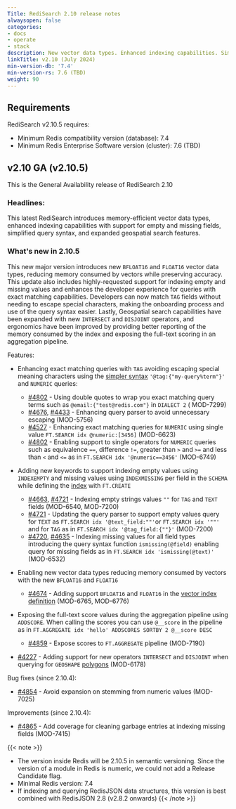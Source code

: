 ```yaml
---
Title: RediSearch 2.10 release notes
alwaysopen: false
categories:
- docs
- operate
- stack
description: New vector data types. Enhanced indexing capabilities. Simplified query syntax. Expanded geospatial search.
linkTitle: v2.10 (July 2024)
min-version-db: '7.4'
min-version-rs: 7.6 (TBD)
weight: 90
---
```

## Requirements

RediSearch v2.10.5 requires:

- Minimum Redis compatibility version (database): 7.4
- Minimum Redis Enterprise Software version (cluster): 7.6 (TBD)

## v2.10 GA (v2.10.5)

This is the General Availability release of RediSearch 2.10

### Headlines:

This latest RediSearch introduces memory-efficient vector data types, enhanced indexing capabilities with support for empty and missing fields, simplified query syntax, and expanded geospatial search features.

### What's new in 2.10.5

This new major version introduces new `BFLOAT16` and `FLOAT16` vector data types, reducing memory consumed by vectors while preserving accuracy. This update also includes highly-requested support for indexing empty and missing values and enhances the developer experience for queries with exact matching capabilities. Developers can now match `TAG` fields without needing to escape special characters, making the onboarding process and use of the query syntax easier. Lastly, Geospatial search capabilities have been expanded with new `INTERSECT` and `DISJOINT` operators, and ergonomics have been improved by providing better reporting of the memory consumed by the index and exposing the full-text scoring in an aggregation pipeline.

Features:

- Enhancing exact matching queries with `TAG` avoiding escaping special meaning characters using the [simpler syntax](https://redis.io/docs/latest/develop/interact/search-and-query/query/exact-match/#tag-field) `'@tag:{"my-query%term"}'` and `NUMERIC` queries:
  - [#4802](https://github.com/RediSearch/RediSearch/pull/4802) - Using double quotes to wrap you exact matching query terms such as `@email:{"test@redis.com"}` in `DIALECT 2` ( MOD-7299)
  - [#4676](https://github.com/RediSearch/RediSearch/pull/4676), [#4433](https://github.com/RediSearch/RediSearch/pull/4433) - Enhancing query parser to avoid unnecessary escaping (MOD-5756)
  - [#4527](https://github.com/RediSearch/RediSearch/pull/4527) - Enhancing exact matching queries for `NUMERIC` using single value `FT.SEARCH idx @numeric:[3456]` (MOD-6623)
  - [#4802](https://github.com/RediSearch/RediSearch/pull/4802) - Enabling support to single operators for `NUMERIC` queries such as equivalence `==`, difference `!=`, greater than `>` and `>=` and less than `<` and `<=` as in `FT.SEARCH idx '@numeric==3456'` (MOD-6749)

- Adding new keywords to support indexing empty values using `INDEXEMPTY` and missing values using `INDEXMISSING` per field in the `SCHEMA` while defining the [index](https://redis.io/docs/latest/commands/ft.create/) with `FT.CREATE`
  - [#4663](https://github.com/RediSearch/RediSearch/pull/4663), [#4721](https://github.com/RediSearch/RediSearch/pull/4721) - Indexing empty strings values `""` for `TAG` and `TEXT` fields (MOD-6540, MOD-7200)
  - [#4721](https://github.com/RediSearch/RediSearch/pull/4721) - Updating the query parser to support empty values query for `TEXT` as `FT.SEARCH idx '@text_field:""'`or `FT.SEARCH idx '""'` and for `TAG` as in `FT.SEARCH idx '@tag_field:{""}'` (MOD-7200)
  - [#4720](https://github.com/RediSearch/RediSearch/pull/4720), [#4635](https://github.com/RediSearch/RediSearch/pull/4635) - Indexing missing values for all field types introducing the query syntax function `ismissing(@field)` enabling query for missing fields as in `FT.SEARCH idx 'ismissing(@text)'` (MOD-6532)


- Enabling new vector data types reducing memory consumed by vectors with the new `BFLOAT16` and `FLOAT16`
  - [#4674](https://github.com/RediSearch/RediSearch/pull/4674) - Adding support `BFLOAT16` and `FLOAT16` in the [vector index definition](https://redis.io/docs/latest/develop/interact/search-and-query/advanced-concepts/vectors/#creation-attributes-per-algorithm) (MOD-6765, MOD-6776)

- Exposing the full-text score values during the aggregation pipeline using `ADDSCORE`. When calling the scores you can use `@__score` in the pipeline as in `FT.AGGREGATE idx 'hello' ADDSCORES SORTBY 2 @__score DESC`
  - [#4859](https://github.com/RediSearch/RediSearch/pull/4859) - Expose scores to `FT.AGGREGATE` pipeline (MOD-7190)

- [#4227](https://github.com/RediSearch/RediSearch/pull/4227) - Adding support for new operators `INTERSECT` and `DISJOINT` when querying for `GEOSHAPE` [polygons](https://redis.io/docs/latest/develop/interact/search-and-query/query/geo-spatial/) (MOD-6178)


Bug fixes (since 2.10.4):
- [#4854](https://github.com/RediSearch/RediSearch/pull/4854) - Avoid expansion on stemming from numeric values (MOD-7025)

Improvements (since 2.10.4):
- [#4865](https://github.com/RediSearch/RediSearch/pull/4865) - Add coverage for cleaning garbage entries at indexing missing fields (MOD-7415)

{{< note >}}
- The version inside Redis will be 2.10.5 in semantic versioning. Since the version of a module in Redis is numeric, we could not add a Release Candidate flag.
- Minimal Redis version: 7.4
- If indexing and querying RedisJSON data structures, this version is best combined with RedisJSON 2.8 (v2.8.2 onwards)
{{< /note >}}
